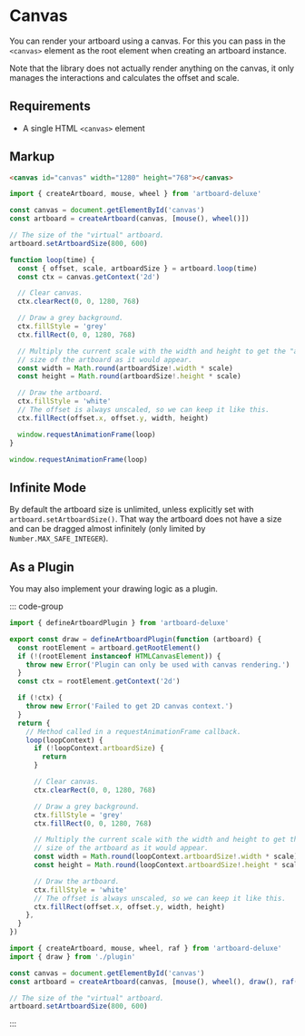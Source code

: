 # Canvas

You can render your artboard using a canvas. For this you can pass in the
`<canvas>` element as the root element when creating an artboard instance.

Note that the library does not actually render anything on the canvas, it only
manages the interactions and calculates the offset and scale.

## Requirements

- A single HTML `<canvas>` element

## Markup

```html
<canvas id="canvas" width="1280" height="768"></canvas>
```

```typescript
import { createArtboard, mouse, wheel } from 'artboard-deluxe'

const canvas = document.getElementById('canvas')
const artboard = createArtboard(canvas, [mouse(), wheel()])

// The size of the "virtual" artboard.
artboard.setArtboardSize(800, 600)

function loop(time) {
  const { offset, scale, artboardSize } = artboard.loop(time)
  const ctx = canvas.getContext('2d')

  // Clear canvas.
  ctx.clearRect(0, 0, 1280, 768)

  // Draw a grey background.
  ctx.fillStyle = 'grey'
  ctx.fillRect(0, 0, 1280, 768)

  // Multiply the current scale with the width and height to get the "actual"
  // size of the artboard as it would appear.
  const width = Math.round(artboardSize!.width * scale)
  const height = Math.round(artboardSize!.height * scale)

  // Draw the artboard.
  ctx.fillStyle = 'white'
  // The offset is always unscaled, so we can keep it like this.
  ctx.fillRect(offset.x, offset.y, width, height)

  window.requestAnimationFrame(loop)
}

window.requestAnimationFrame(loop)
```

## Infinite Mode

By default the artboard size is unlimited, unless explicitly set with
`artboard.setArtboardSize()`. That way the artboard does not have a size and can
be dragged almost infinitely (only limited by `Number.MAX_SAFE_INTEGER`).

## As a Plugin

You may also implement your drawing logic as a plugin.

::: code-group

```typescript [plugin.ts]
import { defineArtboardPlugin } from 'artboard-deluxe'

export const draw = defineArtboardPlugin(function (artboard) {
  const rootElement = artboard.getRootElement()
  if (!(rootElement instanceof HTMLCanvasElement)) {
    throw new Error('Plugin can only be used with canvas rendering.')
  }
  const ctx = rootElement.getContext('2d')

  if (!ctx) {
    throw new Error('Failed to get 2D canvas context.')
  }
  return {
    // Method called in a requestAnimationFrame callback.
    loop(loopContext) {
      if (!loopContext.artboardSize) {
        return
      }

      // Clear canvas.
      ctx.clearRect(0, 0, 1280, 768)

      // Draw a grey background.
      ctx.fillStyle = 'grey'
      ctx.fillRect(0, 0, 1280, 768)

      // Multiply the current scale with the width and height to get the "actual"
      // size of the artboard as it would appear.
      const width = Math.round(loopContext.artboardSize!.width * scale)
      const height = Math.round(loopContext.artboardSize!.height * scale)

      // Draw the artboard.
      ctx.fillStyle = 'white'
      // The offset is always unscaled, so we can keep it like this.
      ctx.fillRect(offset.x, offset.y, width, height)
    },
  }
})
```

```typescript [main.ts]
import { createArtboard, mouse, wheel, raf } from 'artboard-deluxe'
import { draw } from './plugin'

const canvas = document.getElementById('canvas')
const artboard = createArtboard(canvas, [mouse(), wheel(), draw(), raf()])

// The size of the "virtual" artboard.
artboard.setArtboardSize(800, 600)
```

:::
